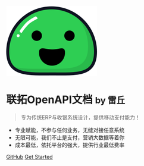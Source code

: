 ![logo](icon.svg)

# 联拓OpenAPI文档 <small>by 雷丘</small>

> 专为传统ERP与收银系统设计，提供移动支付能力！

- 专业赋能，不参与任何业务，无缝对接任意系统
- 无限可能，我们不止是支付，营销大数据等着你
- 成本最低，依托平台的强大，提供行业最低费率


[GitHub](https://github.com/guanjingkai/bse/)
[Get Started](#quick-start)

